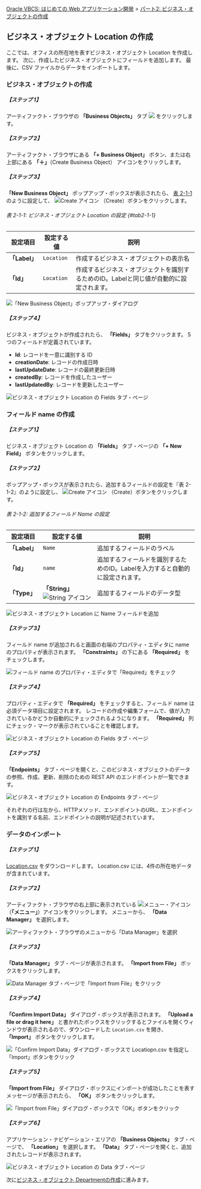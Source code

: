 [Oracle VBCS: はじめての Web アプリケーション開発](../../README.md) >
[パート2: ビジネス・オブジェクトの作成](README.md)

## ビジネス・オブジェクト Location の作成

ここでは、オフィスの所在地を表すビジネス・オブジェクト Location を作成します。
次に、作成したビジネス・オブジェクトにフィールドを追加します。
最後に、CSV ファイルからデータをインポートします。

### ビジネス・オブジェクトの作成

##### 【ステップ 1】

アーティファクト・ブラウザの **「Business Objects」** タブ
<img src="../icons/vbcsca_bo_icon.png">
をクリックします。

##### 【ステップ 2】

アーティファクト・ブラウザにある **「+ Business Object」** ボタン、または右上部にある **「＋」**（Create Business Object） アイコンをクリックします。

##### 【ステップ 3】

**「New Business Object」** ポップアップ・ボックスが表示されたら、 [表 2-1-1](#tab2-1-1) のように設定して、
<img src="../icons/vbcsca_create_icon.png" alt="Create アイコン">
（Create）ボタンをクリックします。

###### 表 2-1-1: ビジネス・オブジェクト Location の設定 {#tab2-1-1}

|設定項目      |設定する値  |説明|
|------------|----------|---|
|**「Label」**|`Location`|作成するビジネス・オブジェクトの表示名|
|**「Id」**   |`Location`|作成するビジネス・オブジェクトを識別するためのID。Labelと同じ値が自動的に設定されます。|

![「New Business Object」ポップアップ・ダイアログ](images/create_bo_location.png)

##### 【ステップ 4】

ビジネス・オブジェクトが作成されたら、 **「Fields」** タブをクリックます。
5つのフィールドが定義されています。

* **Id**: レコードを一意に識別する ID
* **creationDate**: レコードの作成日時
* **lastUpdateDate**: レコードの最終更新日時
* **createdBy**: レコードを作成したユーザー
* **lastUpdatedBy**: レコードを更新したユーザー

![ビジネス・オブジェクト Location の Fields タブ・ページ](images/location_fields.png)

### フィールド name の作成

##### 【ステップ 1】

ビジネス・オブジェクト Location の **「Fields」** タブ・ページの **「+ New Field」** ボタンをクリックします。

##### 【ステップ 2】

ポップアップ・ボックスが表示されたら、追加するフィールドの設定を『表 2-1-2』のように設定し、
<img src="../icons/vbcsca_create_icon.png" alt="Create アイコン">
（Create）ボタンをクリックします。

###### 表 2-1-2: 追加するフィールド Name の設定

|設定項目      |設定する値|説明|
|------------|--------|---|
|**「Label」**|`Name`  |追加するフィールドのラベル|
|**「Id」**   |`name`  |追加するフィールドを識別するためのID。Labelを入力すると自動的に設定されます。|
|**「Type」** |**「String」** <img src="../icons/vbcsca_textfield_icon.png" alt="String アイコン">|追加するフィールドのデータ型|

![ビジネス・オブジェクト Location に Name フィールドを追加](images/location_name.png)

##### 【ステップ 3】

フィールド name が追加されると画面の右端のプロパティ・エディタに name のプロパティが表示されます。
**「Constraints」** の下にある **「Required」** をチェックします。

![フィールド name のプロパティ・エディタで「Required」をチェック](images/property_editor_required.png)

##### 【ステップ 4】

プロパティ・エディタで **「Required」** をチェックすると、フィールド name は必須データ項目に設定されます。
レコードの作成や編集フォームで、値が入力されているかどうか自動的にチェックされるようになります。
**「Required」** 列にチェック・マークが表示されていることを確認します。

![ビジネス・オブジェクト Location の Fields タブ・ページ](images/location_fields2.png)

##### 【ステップ 5】

**「Endpoints」** タブ・ページを開くと、このビジネス・オブジェクトのデータの参照、作成、更新、削除のための REST API のエンドポイントが一覧できます。

![ビジネス・オブジェクト Location の Endpoints タブ・ページ](images/Endpoints.png)

それぞれの行は左から、HTTPメソッド、エンドポイントのURL、エンドポイントを識別する名前、エンドポイントの説明が記述されています。

### データのインポート

##### 【ステップ 1】

[Location.csv](https://raw.githubusercontent.com/oracle-japan/vbcs-gettingstarted-webapp/master/contents/part2/Location.csv) をダウンロードします。
Location.csv には、4件の所在地データが含まれています。

##### 【ステップ 2】

アーティファクト・ブラウザの右上部に表示されている
<img src="../icons/vbcsca_menu_icon.png" alt="メニュー・アイコン">
（**「メニュー」**）アイコンをクリックします。
メニューから、 **「Data Manager」** を選択します。

![アーティファクト・ブラウザのメニューから「Data Manager」を選択](images/bo_menu_data_manager.png)

##### 【ステップ 3】

**「Data Manager」** タブ・ページが表示されます。
**「Import from File」** ボックスをクリックします。

![Data Manager タブ・ページで「Import from File」をクリック](images/file_importer.png)

##### 【ステップ 4】

**「Confirm Import Data」** ダイアログ・ボックスが表示されます。
**「Upload a file or drag it here」** と書かれたボックスをクリックするとファイルを開くウィンドウが表示されるので、ダウンロードした `Location.csv` を開き、 **「Import」** ボタンをクリックします。

![「Confirm Import Data」ダイアログ・ボックスで Locatiopn.csv を指定し「Import」ボタンをクリック](images/confirm_import_data.png)

##### 【ステップ 5】

**「Import from File」** ダイアログ・ボックスにインポートが成功したことを表すメッセージが表示されたら、 **「OK」** ボタンをクリックします。

![「Import from File」ダイアログ・ボックスで「OK」ボタンをクリック](images/import_from_file.png)

##### 【ステップ 6】

アプリケーション・ナビゲーション・エリアの **「Business Objects」** タブ・ページで、 **「Location」** を選択します。
**「Data」** タブ・ページを開くと、追加されたレコードが表示されます。

![ビジネス・オブジェクト Location の Data タブ・ページ](images/location_data.png)

次に[ビジネス・オブジェクト Departmentの作成](create_bo_department)に進みます。
